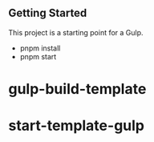 ## Getting Started

This project is a starting point for a Gulp.

- pnpm install
- pnpm start
# gulp-build-template
# start-template-gulp
